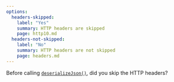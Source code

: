 ```yaml
---
options:
  headers-skipped:
    label: "Yes"
    summary: HTTP headers are skipped
    page: http10.md
  headers-not-skipped:
    label: "No"
    summary: HTTP headers are not skipped
    page: headers.md
---
```


Before calling [`deserializeJson()`](/v6/api/json/deserializejson/), did you skip the HTTP headers?
